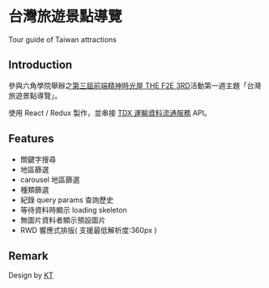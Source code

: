 # 台灣旅遊景點導覽

Tour guide of Taiwan attractions

## Introduction

參與六角學院舉辦之[第三屆前端精神時光屋 THE F2E 3RD](https://2021.thef2e.com/)活動第一週主題「台灣旅遊景點導覽」。

使用 React / Redux 製作，並串接 [TDX 運輸資料流通服務](https://tdx.transportdata.tw/) API。

## Features

-  關鍵字搜尋
-  地區篩選
-  carousel 地區篩選
-  種類篩選
-  紀錄 query params 查詢歷史
-  等待資料時顯示 loading skeleton
-  無圖片資料者顯示預設圖片
-  RWD 響應式排版( 支援最低解析度:360px )

## Remark

Design by [KT](https://www.behance.net/KT_Designer)

